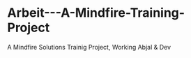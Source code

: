 # Arbeit---A-Mindfire-Training-Project
A Mindfire Solutions Trainig Project, Working Abjal &amp; Dev
